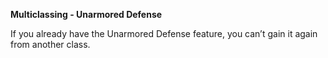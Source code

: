 __**Multiclassing - Unarmored Defense**__

If you already have the Unarmored Defense feature, you can’t gain it again from another class.
